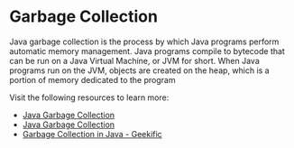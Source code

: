 # Garbage Collection

Java garbage collection is the process by which Java programs perform automatic memory management. Java programs compile to bytecode that can be run on a Java Virtual Machine, or JVM for short. When Java programs run on the JVM, objects are created on the heap, which is a portion of memory dedicated to the program

Visit the following resources to learn more:

- [Java Garbage Collection](https://stackify.com/what-is-java-garbage-collection/)
- [Java Garbage Collection](https://www.javatpoint.com/Garbage-Collection)
- [Garbage Collection in Java - Geekific](https://www.youtube.com/watch?v=XXOaCV5xm9s)
